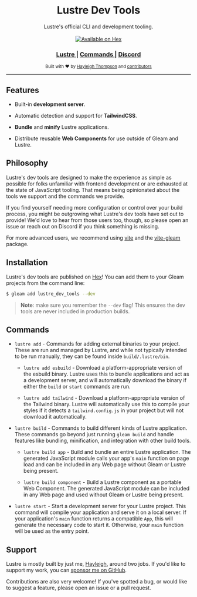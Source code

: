 <h1 align="center">Lustre Dev Tools</h1>

<div align="center">
  Lustre's official CLI and development tooling.
</div>

<br />

<div align="center">
  <a href="https://hex.pm/packages/lustre_dev_tools">
  <img src="https://img.shields.io/hexpm/v/lustre_dev_tools"
      alt="Available on Hex" />
  </a>
</div>

<div align="center">
  <h3>
    <a href="https://hexdocs.pm/lustre">
      Lustre
    </a>
    <span> | </span>
    <a href="#commands">
      Commands
    </a>
    <span> | </span>
    <a href="https://discord.gg/Fm8Pwmy">
      Discord
    </a>
  </h3>
</div>

<div align="center">
  <sub>Built with ❤︎ by
  <a href="https://twitter.com/hayleighdotdev">Hayleigh Thompson</a> and
  <a href="https://github.com/lustre-labs/dev-tools/graphs/contributors">
    contributors
  </a>
</div>

---

## Features

- Built-in **development server**.

- Automatic detection and support for **TailwindCSS**.

- **Bundle** and **minify** Lustre applications.

- Distribute reusable **Web Components** for use outside of Gleam and Lustre.

## Philosophy

Lustre's dev tools are designed to make the experience as simple as possible for
folks unfamiliar with frontend development or are exhausted at the state of
JavaScript tooling. That means being opinionated about the tools we support and
the commands we provide.

If you find yourself needing more configuration or control over your build process,
you might be outgrowing what Lustre's dev tools have set out to provide! We'd love
to hear from those users too, though, so please open an issue or reach out on Discord
if you think something is missing.

For more advanced users, we recommend using [vite](https://vitejs.dev) and the
[vite-gleam](https://github.com/Enderchief/gleam-tools/tree/master/packages/vite-gleam)
package.

## Installation

Lustre's dev tools are published on [Hex](https://hex.pm/packages/lustre_dev_tools)!
You can add them to your Gleam projects from the command line:

```sh
$ gleam add lustre_dev_tools --dev
```

> **Note**: make sure you remember the `--dev` flag! This ensures the dev tools
> are never included in production builds.

## Commands

- `lustre add` - Commands for adding external binaries to your project. These are
  run and managed by Lustre, and while not typically intended to be run manually,
  they can be found inside `build/.lustre/bin`.

  - `lustre add esbuild` - Download a platform-appropriate version of the esbuild
    binary. Lustre uses this to bundle applications and act as a development server,
    and will automatically download the binary if either the `build` or `start`
    commands are run.

  - `lustre add tailwind` - Download a platform-appropriate version of the Tailwind
    binary. Lustre will automatically use this to compile your styles if it detects
    a `tailwind.config.js` in your project but will not download it automatically.

- `lustre build` - Commands to build different kinds of Lustre application. These
  commands go beyond just running `gleam build` and handle features like bundling,
  minification, and integration with other build tools.

  - `lustre build app` - Build and bundle an entire Lustre application. The
    generated JavaScript module calls your app's `main` function on page load and
    can be included in any Web page without Gleam or Lustre being present.

  - `lustre build component` - Build a Lustre component as a portable Web Component.
    The generated JavaScript module can be included in any Web page and used without
    Gleam or Lustre being present.

- `lustre start` - Start a development server for your Lustre project. This command
  will compile your application and serve it on a local server. If your application's
  `main` function returns a compatible `App`, this will generate the necessary code
  to start it. Otherwise, your `main` function will be used as the entry point.

## Support

Lustre is mostly built by just me, [Hayleigh](https://github.com/hayleigh-dot-dev),
around two jobs. If you'd like to support my work, you can [sponsor me on GitHub](https://github.com/sponsors/hayleigh-dot-dev).

Contributions are also very welcome! If you've spotted a bug, or would like to
suggest a feature, please open an issue or a pull request.
